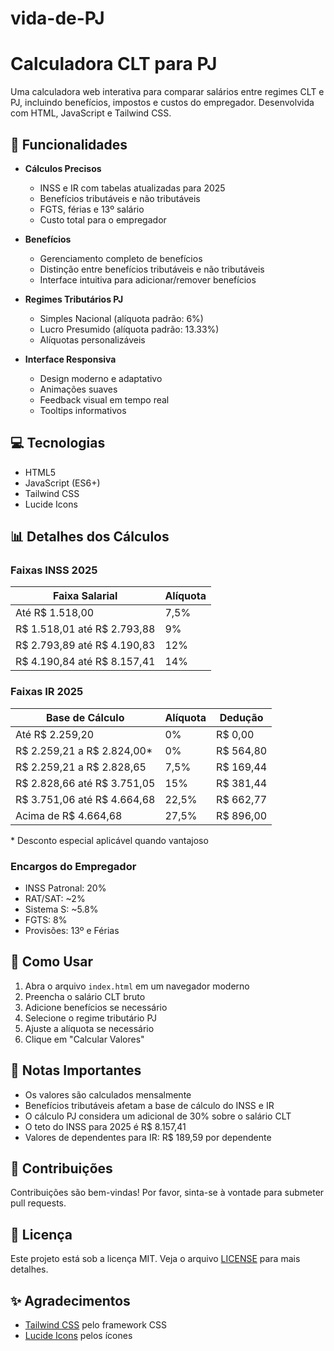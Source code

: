 # vida-de-PJ

# Calculadora CLT para PJ

Uma calculadora web interativa para comparar salários entre regimes CLT e PJ, incluindo benefícios, impostos e custos do empregador. Desenvolvida com HTML, JavaScript e Tailwind CSS.

## 🚀 Funcionalidades

- **Cálculos Precisos**
  - INSS e IR com tabelas atualizadas para 2025
  - Benefícios tributáveis e não tributáveis
  - FGTS, férias e 13º salário
  - Custo total para o empregador

- **Benefícios**
  - Gerenciamento completo de benefícios
  - Distinção entre benefícios tributáveis e não tributáveis
  - Interface intuitiva para adicionar/remover benefícios

- **Regimes Tributários PJ**
  - Simples Nacional (alíquota padrão: 6%)
  - Lucro Presumido (alíquota padrão: 13.33%)
  - Alíquotas personalizáveis

- **Interface Responsiva**
  - Design moderno e adaptativo
  - Animações suaves
  - Feedback visual em tempo real
  - Tooltips informativos

## 💻 Tecnologias

- HTML5
- JavaScript (ES6+)
- Tailwind CSS
- Lucide Icons

## 📊 Detalhes dos Cálculos

### Faixas INSS 2025
| Faixa Salarial | Alíquota |
|----------------|----------|
| Até R$ 1.518,00 | 7,5% |
| R$ 1.518,01 até R$ 2.793,88 | 9% |
| R$ 2.793,89 até R$ 4.190,83 | 12% |
| R$ 4.190,84 até R$ 8.157,41 | 14% |

### Faixas IR 2025
| Base de Cálculo | Alíquota | Dedução |
|-----------------|----------|----------|
| Até R$ 2.259,20 | 0% | R$ 0,00 |
| R$ 2.259,21 a R$ 2.824,00* | 0% | R$ 564,80 |
| R$ 2.259,21 a R$ 2.828,65 | 7,5% | R$ 169,44 |
| R$ 2.828,66 até R$ 3.751,05 | 15% | R$ 381,44 |
| R$ 3.751,06 até R$ 4.664,68 | 22,5% | R$ 662,77 |
| Acima de R$ 4.664,68 | 27,5% | R$ 896,00 |

\* Desconto especial aplicável quando vantajoso

### Encargos do Empregador
- INSS Patronal: 20%
- RAT/SAT: ~2%
- Sistema S: ~5.8%
- FGTS: 8%
- Provisões: 13º e Férias

## 🚀 Como Usar

1. Abra o arquivo `index.html` em um navegador moderno
2. Preencha o salário CLT bruto
3. Adicione benefícios se necessário
4. Selecione o regime tributário PJ
5. Ajuste a alíquota se necessário
6. Clique em "Calcular Valores"

## 📝 Notas Importantes

- Os valores são calculados mensalmente
- Benefícios tributáveis afetam a base de cálculo do INSS e IR
- O cálculo PJ considera um adicional de 30% sobre o salário CLT
- O teto do INSS para 2025 é R$ 8.157,41
- Valores de dependentes para IR: R$ 189,59 por dependente

## 🤝 Contribuições

Contribuições são bem-vindas! Por favor, sinta-se à vontade para submeter pull requests.

## 📄 Licença

Este projeto está sob a licença MIT. Veja o arquivo [LICENSE](LICENSE) para mais detalhes.

## ✨ Agradecimentos

- [Tailwind CSS](https://tailwindcss.com/) pelo framework CSS
- [Lucide Icons](https://lucide.dev/) pelos ícones
